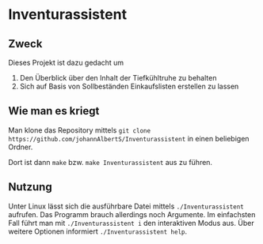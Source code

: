 # Inventurassistent
## Zweck
Dieses Projekt ist dazu gedacht um
1. Den Überblick über den Inhalt der Tiefkühltruhe zu behalten
2. Sich auf Basis von Sollbeständen Einkaufslisten erstellen zu lassen

## Wie man es kriegt
Man klone das Repository mittels ```git clone https://github.com/johannAlbertS/Inventurassistent``` in einen beliebigen
Ordner. 

Dort ist dann ```make``` bzw. ```make Inventurassistent``` aus zu führen. 

## Nutzung
Unter Linux lässt sich die ausführbare Datei mittels ```./Inventurassistent``` aufrufen. Das Programm brauch allerdings noch 
Argumente. Im einfachsten Fall führt man mit ```./Inventurassistent i``` den interaktiven Modus aus. 
Über weitere Optionen informiert ```./Inventurassistent help```.